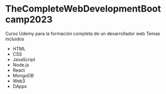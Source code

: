 # TheCompleteWebDevelopmentBootcamp2023
Curso Udemy para la formación completa de un desarrollador web
Temas incluidos
- HTML
- CSS
- JavaScript
- Node.js
- React
- MongoDB
- Web3
- DApps
